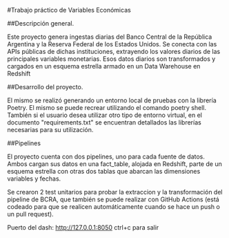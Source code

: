#Trabajo práctico de Variables Económicas

##Descripción general.

Este proyecto genera ingestas diarias del Banco Central de la República Argentina y la Reserva Federal de los Estados Unidos. Se conecta con las APIs públicas de dichas instituciones, extrayendo los valores diarios de las principales variables monetarias. Esos datos diarios son transformados y cargados en un esquema estrella armado en un Data Warehouse en Redshift

##Desarrollo del proyecto.

El mismo se realizó generando un entorno local de pruebas con la librería Poetry. El mismo se puede recrear utilizando el comando poetry shell. También si el usuario desea utilizar otro tipo de entorno virtual, en el documento "requirements.txt" se encuentran detallados las librerías necesarias para su utilización.

##Pipelines

El proyecto cuenta con dos pipelines, uno para cada fuente de datos. Ambos cargan sus datos en una fact_table, alojada en Redshift, parte de un esquema estrella con otras dos tablas que abarcan las dimensiones variables y fechas.


Se crearon 2 test unitarios para probar la extraccion y la transformación del pipeline de BCRA, que también se puede realizar con GitHub Actions (está codeado para que se realicen automáticamente cuando se hace un push o un pull request).



Puerto del dash: http://127.0.0.1:8050
ctrl+c para salir
